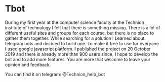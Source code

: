 # Tbot
During my first year at the computer science faculty at the Technion institute of technology I felt that there is something missing. There is a lot of different useful sites and groups for each course, but there is no place to gather them together. While searching for a solution I Learned about telegram bots and decided to build one. To make it free to use for everyone I used google javascript platform. I published the project on 20 October 2019 and there is already more than 900 users since. I hope to develop the bot and to add more features. You are more that welcome to leave your opinion and feedback.

You can find it on telegram: @Technion_help_bot 
